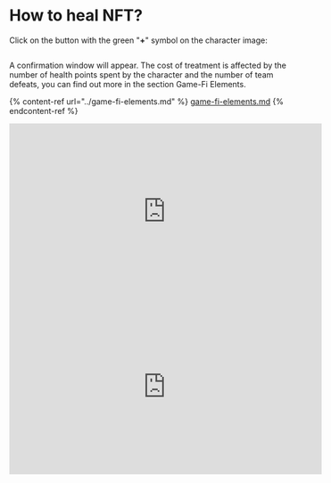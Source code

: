 # How to heal NFT?

Click on the button with the green "**+**" symbol on the character image:

<img src="/assets/docs/.gitbook/assets/nft_for_heal.png" alt="">

A confirmation window will appear. The cost of treatment is affected by the number of health points 
spent by the character and the number of team defeats, you can find out more in the 
section Game-Fi Elements.

{% content-ref url="../game-fi-elements.md" %}
[game-fi-elements.md](../game-fi-elements.md)
{% endcontent-ref %}

<iframe width="560" height="315" 
src="https://www.youtube.com/shorts/Mras6pTruUY" 
title="YouTube video player" 
frameborder="0" 
allow="accelerometer; autoplay; 
clipboard-write; encrypted-media; gyroscope; picture-in-picture; web-share" allowfullscreen>
</iframe>

<iframe width="560" height="315" 
src="https://www.youtube.com/shorts/YwyfBj0hNQM" 
title="YouTube video player" 
frameborder="0" 
allow="accelerometer; autoplay; 
clipboard-write; encrypted-media; gyroscope; picture-in-picture; web-share" allowfullscreen>
</iframe>